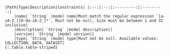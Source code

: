     |Path|Type|Description|Constraints| |:--:|:--:|:---------:|:---------:|
        |name| `String` |model name|Must match the regular expression `[a-zA-Z_][0-9a-zA-Z_]*`, Must not be null, Size must be between 1 and 32 inclusive|
        |description| `String` |model description||
        |version| `String` |model version||
        |type| `String` |model type|Must not be null. Available values: COLLECTION, DATA, DATASET|
    {:.table.table-striped}
